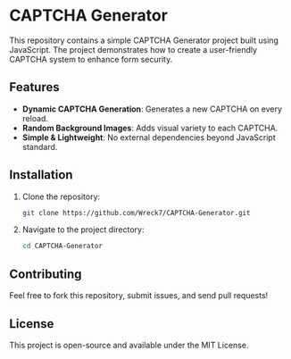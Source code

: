 
# CAPTCHA Generator

This repository contains a simple CAPTCHA Generator project built using JavaScript. The project demonstrates how to create a user-friendly CAPTCHA system to enhance form security.

## Features

- **Dynamic CAPTCHA Generation**: Generates a new CAPTCHA on every reload.
- **Random Background Images**: Adds visual variety to each CAPTCHA.
- **Simple & Lightweight**: No external dependencies beyond JavaScript standard.

## Installation

1. Clone the repository:
   ```bash
   git clone https://github.com/Wreck7/CAPTCHA-Generator.git
   ```
2. Navigate to the project directory:
   ```bash
   cd CAPTCHA-Generator
   ```

## Contributing

Feel free to fork this repository, submit issues, and send pull requests!

## License

This project is open-source and available under the MIT License.

